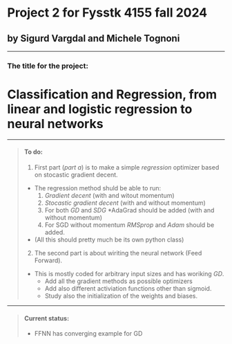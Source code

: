 # Project 2 for Fysstk 4155 fall 2024
## **by Sigurd Vargdal and Michele Tognoni**
***
### The title for the project:
# Classification and Regression, from linear and logistic regression to neural networks

***

> #### To do:
> 1. First part (*part a*) is to make a simple *regression* optimizer based on stocastic gradient decent. 
>   - The regression method shuld be able to run: 
>       1. *Gradient decent* (with and witout momentum)
>       2. *Stocastic gradient decent* (with and without momentum)
>       3. For both *GD* and *SDG* *AdaGrad should be added (with and without momentum)
>       4. For SGD without momentum *RMSprop* and *Adam* should be added. 
>   - (All this should pretty much be its own python class)
> 2. The second part is about wiriting the neural network (Feed Forward). 
>   - This is mostly coded for arbitrary input sizes and has woriking *GD*.
>       - Add all the gradient methods as possible optimizers
>       - Add also different activiation functions other than sigmoid.
>       - Study also the initialization of the weights and biases.

***

> #### Current status:
> - FFNN has converging example for GD